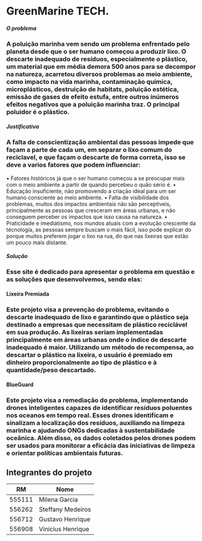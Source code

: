 # GreenMarine TECH.

##### O problema
### A poluição marinha vem sendo um problema enfrentado pelo planeta desde que o ser humano começou a produzir lixo. O descarte inadequado de resíduos, especialmente o plástico, um material que em média demora 500 anos para se decompor na natureza, acarretou diversos problemas ao meio ambiente, como impacto na vida marinha, contaminação química, microplásticos, destruição de habitats, poluição estética, emissão de gases de efeito estufa, entre outros inúmeros efeitos negativos que a poluição marinha traz. O principal poluidor é o plástico.
##### Justificativa
### A falta de conscientização ambiental das pessoas impede que façam a parte de cada um, em separar o lixo comum do reciclavel, e que façam o descarte de forma correta, isso se deve a varios fatores que podem influenciar:

•	Fatores históricos já que o ser humano começou a se preocupar mais com o meio ambiente a partir de quando percebeu o quão sério é.
•	Educação insuficiente, não promovendo a criação ideal para um ser humano consciente ao meio ambiente.
•	Falta de visibilidade dos problemas, muitos dos impactos ambientais não são perceptiveis, principalmente as pessoas que cresceram em áreas urbanas, e não conseguem perceber os impactos que isso causa na natureza.
•	Praticidade e imediatismo, nos mundos atuais com a evolução crescente da técnologia, as pessoas sempre buscam o mais fácil, isso pode explicar do porque muitos preferem jogar o lixo na rua, do que nas lixeiras que estão um pouco mais distante.

##### Solução
### Esse site é dedicado para apresentar o problema em questão e as soluções que desenvolvemos, sendo elas:
#### Lixeira Premiada
### Este projeto visa a prevenção do problema, evitando o descarte inadequado de lixo e garantindo que o plástico seja destinado a empresas que necessitam de plástico reciclável em sua produção. As lixeiras seriam implementadas principalmente em áreas urbanas onde o índice de descarte inadequado é maior. Utilizando um método de recompensa, ao descartar o plástico na lixeira, o usuário é premiado em dinheiro proporcionalmente ao tipo de plástico e à quantidade/peso descartado.
#### BlueGuard
### Este projeto visa a remediação do problema, implementando drones inteligentes capazes de identificar resíduos poluentes nos oceanos em tempo real. Esses drones identificam e sinalizam a localização dos resíduos, auxiliando na limpeza marinha e ajudando ONGs dedicadas à sustentabilidade oceânica. Além disso, os dados coletados pelos drones podem ser usados para monitorar a eficácia das iniciativas de limpeza e orientar políticas ambientais futuras.

## Integrantes do projeto
RM   | Nome
------- | ------
555111 | Milena Garcia
556262 | Steffany Medeiros
556712 | Gustavo Henrique
556908 | Vinicius Henrique
